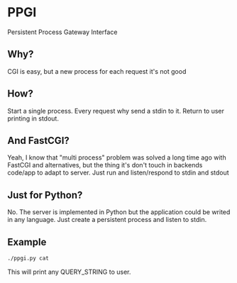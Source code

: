 # PPGI
Persistent Process Gateway Interface

## Why?
CGI is easy, but a new process for each request it's not good

## How?
Start a single process. Every request why send a stdin to it. Return to user printing in stdout.

## And FastCGI?
Yeah, I know that "multi process" problem was solved a long time ago with FastCGI and alternatives, but the thing it's don't touch in backends code/app to adapt to server. Just run and listen/respond to stdin and stdout

## Just for Python?
No. The server is implemented in Python but the application could be writed in any language. Just create a persistent process and listen to stdin.

## Example
```sh
./ppgi.py cat
```
This will print any QUERY_STRING to user.
